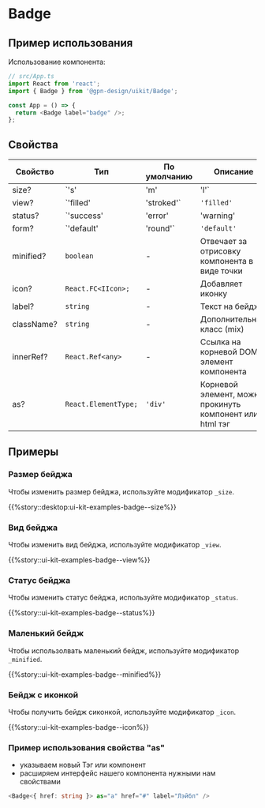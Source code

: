 # Badge

## Пример использования

Использование компонента:

```ts
// src/App.ts
import React from 'react';
import { Badge } from '@gpn-design/uikit/Badge';

const App = () => {
  return <Badge label="badge" />;
};
```

## Свойства

<!-- props:start -->

| Свойство   | Тип                                                     | По умолчанию | Описание                                                 |
| ---------- | ------------------------------------------------------- | ------------ | -------------------------------------------------------- |
| size?      | `'s' | 'm' | 'l'`                                       | `'m'`        | Размер                                                   |
| view?      | `'filled' | 'stroked'`                                  | `'filled'`   | Вид                                                      |
| status?    | `'success' | 'error' | 'warning' | 'normal' | 'system'` | `'normal'`   | Статус                                                   |
| form?      | `'default' | 'round'`                                   | `'default'`  | Форма                                                    |
| minified?  | `boolean`                                               | -            | Отвечает за отрисовку компонента в виде точки            |
| icon?      | `React.FC<IIcon>;`                                      | -            | Добавляет иконку                                         |
| label?     | `string`                                                | -            | Текст на бейдже                                          |
| className? | `string`                                                | -            | Дополнительный класс (mix)                               |
| innerRef?  | `React.Ref<any>`                                        | -            | Ссылка на корневой DOM элемент компонента                |
| as?        | `React.ElementType;`                                    | `'div'`      | Корневой элемент, можно прокинуть компонент или html тэг |

<!-- props:end -->

## Примеры

### Размер бейджа

Чтобы изменить размер бейджа, используйте модификатор `_size`.

{{%story::desktop:ui-kit-examples-badge--size%}}

### Вид бейджа

Чтобы изменить вид бейджа, используйте модификатор `_view`.

{{%story::ui-kit-examples-badge--view%}}

### Статус бейджа

Чтобы изменить статус бейджа, используйте модификатор `_status`.

{{%story::ui-kit-examples-badge--status%}}

### Маленький бейдж

Чтобы использолвать маленький бейдж, используйте модификатор `_minified`.

{{%story::ui-kit-examples-badge--minified%}}

### Бейдж с иконкой

Чтобы получить бейдж сиконкой, используйте модификатор `_icon`.

{{%story::ui-kit-examples-badge--icon%}}

### Пример использования свойства "as"

- указываем новый Тэг или компонент
- расширяем интерфейс нашего компонента нужными нам свойствами

```ts
<Badge<{ href: string }> as="a" href="#" label="Лэйбл" />
```
